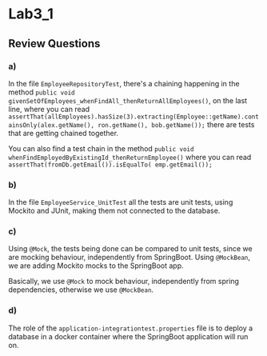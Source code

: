 # Lab3_1

## Review Questions

### a)
In the file `EmployeeRepositoryTest`, there's a chaining happening in the method `public void givenSetOfEmployees_whenFindAll_thenReturnAllEmployees()`, on the last line, where you can read 
`assertThat(allEmployees).hasSize(3).extracting(Employee::getName).containsOnly(alex.getName(), ron.getName(), bob.getName());`
there are tests that are getting chained together.

You can also find a test chain in the method
`public void whenFindEmployedByExistingId_thenReturnEmployee()`
where you can read
`assertThat(fromDb.getEmail()).isEqualTo( emp.getEmail());`

### b)
In the file `EmployeeService_UnitTest`
all the tests are unit tests, using Mockito and JUnit, making them not connected to the database.

### c)
Using `@Mock`, the tests being done can be compared to unit tests, since we are mocking behaviour, independently from SpringBoot.
Using `@MockBean`, we are adding Mockito mocks to the SpringBoot app.

Basically, we use `@Mock` to mock behaviour, independently from spring dependencies, otherwise we use `@MockBean`.

### d)
The role of the `application-integrationtest.properties` file is to deploy a database in a docker container where the SpringBoot application will run on.